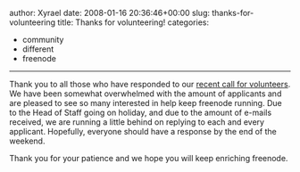 author: Xyrael
date: 2008-01-16 20:36:46+00:00
slug: thanks-for-volunteering
title: Thanks for volunteering!
categories:
- community
- different
- freenode
---

Thank you to all those who have responded to our [recent call for volunteers](http://blog.freenode.net/?p=65). We have been somewhat overwhelmed with the amount of applicants and are pleased to see so many interested in help keep freenode running. Due to the Head of Staff going on holiday, and due to the amount of e-mails received, we are running a little behind on replying to each and every applicant. Hopefully, everyone should have a response by the end of the weekend.



Thank you for your patience and we hope you will keep enriching freenode.
